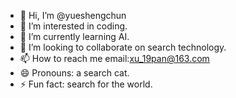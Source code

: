 - 👋 Hi, I’m @yueshengchun
- 👀 I’m interested in coding.
- 🌱 I’m currently learning AI.
- 💞️ I’m looking to collaborate on search technology.
- 📫 How to reach me email:xu_19pan@163.com
- 😄 Pronouns: a search cat.
- ⚡ Fun fact: search for the world.

<!---
yueshengchun/yueshengchun is a ✨ special ✨ repository because its `README.md` (this file) appears on your GitHub profile.
You can click the Preview link to take a look at your changes.
--->
